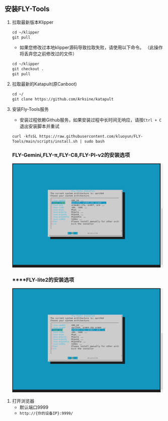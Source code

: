 ## 安装FLY-Tools

1. 拉取最新版本Klipper

   ```
   cd ~/klipper
   git pull
   ```

   - 如果您修改过本地klipper源码导致拉取失败，请使用以下命令。 （此操作将丢弃您之前修改过的文件）

   ```
   cd ~/klipper
   git checkout .
   git pull
   ```

2. 拉取最新的Katapult(原Canboot)

   ```
   cd ~/
   git clone https://github.com/Arksine/katapult
   ```

3. 安装Fly-Tools服务

   - 安装过程依赖Github服务，如果安装过程中长时间无响应，请按`Ctrl + C`退出安装脚本并重试

   ```
   curl -kfsSL https://raw.githubusercontent.com/kluoyun/FLY-Tools/main/scripts/install.sh | sudo bash
   ```

   <!-- tabs:start -->

   ### ****FLY-Gemini**,**FLY-π**,**FLY-C8**,**FLY-PI-v2**的安装选项**

   ![tools](../../images/boards/fly_tools/flyh5.png)

   ### ****FLY-lite2**的安装选项**

   ![tools](../../images/boards/fly_tools/flyh3.png)
   

<!-- tabs:end -->

1. 打开浏览器
   - 默认端口9999
   - `http://{你的设备IP}:9999/`